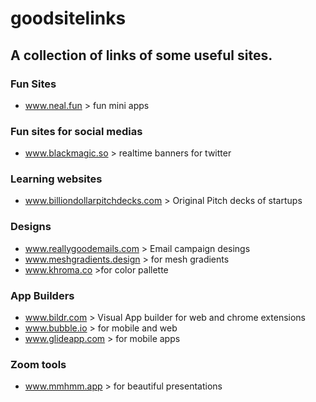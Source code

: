 # goodsitelinks
## A collection of links of some useful sites.

### Fun Sites
- www.neal.fun
        > fun mini apps

### Fun sites for social medias
- www.blackmagic.so 
        > realtime banners for twitter

### Learning websites
- www.billiondollarpitchdecks.com 
         > Original Pitch decks of startups

### Designs
- www.reallygoodemails.com 
             > Email campaign desings
- www.meshgradients.design 
                 > for mesh gradients
- www.khroma.co 
            >for color pallette

### App Builders
- www.bildr.com 
           > Visual App builder for web and chrome extensions
- www.bubble.io 
                > for mobile and web
- www.glideapp.com 
                > for mobile apps

### Zoom tools
- www.mmhmm.app 
                   > for beautiful presentations
